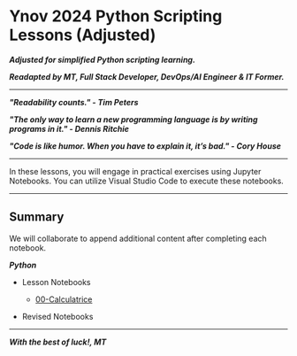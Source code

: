 # Ynov 2024 Python Scripting Lessons (Adjusted)

***Adjusted for simplified Python scripting learning.***

***Readapted by MT, Full Stack Developer, DevOps/AI Engineer & IT Former.***

---

***"Readability counts." - Tim Peters***

***"The only way to learn a new programming language is by writing programs in it." - Dennis Ritchie***

***"Code is like humor. When you have to explain it, it’s bad." - Cory House***

---

In these lessons, you will engage in practical exercises using Jupyter Notebooks. You can utilize Visual Studio Code to execute these notebooks.

---

## Summary 

We will collaborate to append additional content after completing each notebook.

***Python*** 

- Lesson Notebooks
  
  - [00-Calculatrice](./PYTHON/00-calculatrice.ipynb)

- Revised Notebooks

---

***With the best of luck!, MT*** 
